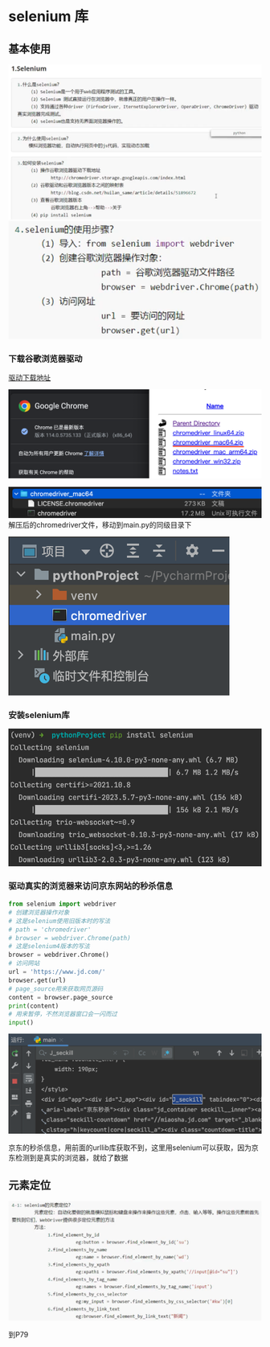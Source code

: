 # selenium 库

## 基本使用

![](resources/2023-06-19-23-00-01.png)
![](resources/2023-06-21-18-19-52.png)

### 下载谷歌浏览器驱动

[驱动下载地址](https://chromedriver.storage.googleapis.com/index.html)

![](resources/2023-06-21-18-39-04.png)

![](resources/2023-06-21-18-43-30.png)
解压后的chromedriver文件，移动到main.py的同级目录下

![](resources/2023-06-21-18-45-39.png)

### 安装selenium库

![](resources/2023-06-21-18-37-46.png)

### 驱动真实的浏览器来访问京东网站的秒杀信息

```py
from selenium import webdriver
# 创建浏览器操作对象
# 这是selenium使用旧版本时的写法
# path = 'chromedriver'
# browser = webdriver.Chrome(path)
# 这是selenium4版本的写法
browser = webdriver.Chrome()
# 访问网站
url = 'https://www.jd.com/'
browser.get(url)
# page_source用来获取网页源码
content = browser.page_source
print(content)
# 用来暂停，不然浏览器窗口会一闪而过
input()
```

![](resources/2023-06-21-19-04-14.png)

京东的秒杀信息，用前面的urllib库获取不到，这里用selenium可以获取，因为京东检测到是真实的浏览器，就给了数据

## 元素定位

![](resources/2023-06-21-19-07-01.png)






到P79

